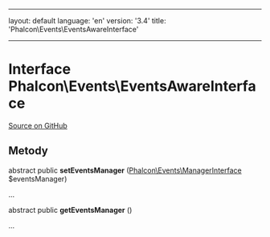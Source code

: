 * * *

layout: default language: 'en' version: '3.4' title: 'Phalcon\Events\EventsAwareInterface'

* * *

# Interface **Phalcon\Events\EventsAwareInterface**

<a href="https://github.com/phalcon/cphalcon/tree/v3.4.0/phalcon/events/eventsawareinterface.zep" class="btn btn-default btn-sm">Source on GitHub</a>

## Metody

abstract public **setEventsManager** ([Phalcon\Events\ManagerInterface](/3.4/en/api/Phalcon_Events_ManagerInterface) $eventsManager)

...

abstract public **getEventsManager** ()

...